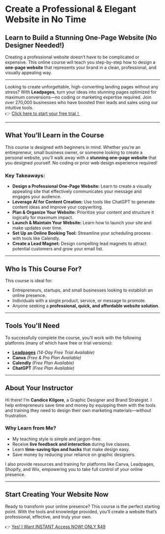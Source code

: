 # Create a Professional & Elegant Website in No Time

## Learn to Build a Stunning One-Page Website (No Designer Needed!)

Creating a professional website doesn’t have to be complicated or expensive. This online course will teach you step-by-step how to design a **one-page website** that represents your brand in a clean, professional, and visually appealing way.

---

Looking to create unforgettable, high-converting landing pages without any stress? With **Leadpages**, turn your ideas into stunning pages optimized for maximum conversions—no coding or marketing expertise required. Join over 270,000 businesses who have boosted their leads and sales using our intuitive tools.  
👉 [Click here to start your free trial！](https://bit.ly/LEadPages)

---

## What You’ll Learn in the Course

This course is designed with beginners in mind. Whether you’re an entrepreneur, small business owner, or someone looking to create a personal website, you’ll walk away with a **stunning one-page website** that you designed yourself. No coding or prior web design experience required!

### Key Takeaways:

- **Design a Professional One-Page Website:** Learn to create a visually appealing site that effectively communicates your message and engages your audience.
- **Leverage AI for Content Creation:** Use tools like ChatGPT to generate content ideas and improve your copywriting.
- **Plan & Organize Your Website:** Prioritize your content and structure it logically for maximum impact.
- **Launch & Maintain Your Website:** Learn how to launch your site and make updates over time.
- **Set Up an Online Booking Tool:** Streamline your scheduling process with tools like Calendly.
- **Create a Lead Magnet:** Design compelling lead magnets to attract potential customers and grow your email list.

---

## Who Is This Course For?

This course is ideal for:

- Entrepreneurs, startups, and small businesses looking to establish an online presence.
- Individuals with a single product, service, or message to promote.
- Anyone seeking a **professional, quick, and affordable website solution**.

---

## Tools You'll Need

To successfully complete the course, you’ll work with the following platforms (many of which have free or trial versions):

- [**Leadpages**](https://bit.ly/LEadPages) *(14-Day Free Trial Available)*  
- **Canva** *(Free & Pro Plan Available)*  
- **Calendly** *(Free Plan Available)*  
- **ChatGPT** *(Free Plan Available)*  

---

## About Your Instructor

Hi there! I’m **Candice Kilgore**, a Graphic Designer and Brand Strategist. I help entrepreneurs save time and money by equipping them with the tools and training they need to design their own marketing materials—without frustration.

### Why Learn from Me?

- My teaching style is simple and jargon-free.
- Receive **live feedback and interaction** during live classes.
- Learn **time-saving tips and hacks** that make design easy.
- Save money by reducing your reliance on graphic designers.

I also provide resources and training for platforms like Canva, Leadpages, Shopify, and Wix, empowering you to take full control of your online presence.

---

## Start Creating Your Website Now

Ready to transform your online presence? This course is the perfect starting point. With the tools and knowledge provided, you’ll create a website that’s professional, effective, and truly your own.

👉 [Yes! I Want INSTANT Access NOW! ONLY $49](https://bit.ly/LEadPages)
